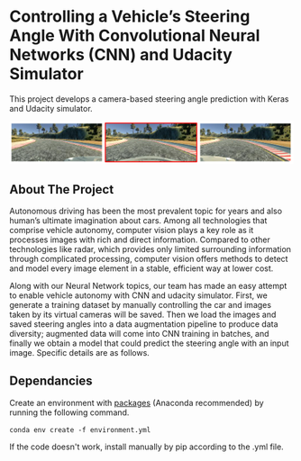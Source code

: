 # Controlling a Vehicle’s Steering Angle With Convolutional Neural Networks (CNN) and Udacity Simulator

This project develops a camera-based steering angle prediction with Keras and Udacity simulator.

![](https://github.com/xiamze/steering_angle_prediction/blob/main/Image/1.png)

## About The Project

Autonomous driving has been the most prevalent topic for years and also human’s ultimate imagination about cars. Among all technologies that comprise vehicle autonomy, computer vision plays a key role as it processes images with rich and direct information. Compared to other technologies like radar, which provides only limited surrounding information through complicated processing, computer vision offers methods to detect and model every image element in a stable, efficient way at lower cost. 

Along with our Neural Network topics, our team has made an easy attempt to enable vehicle autonomy with CNN and udacity simulator. First, we generate a training dataset by manually controlling the car and images taken by its virtual cameras will be saved. Then we load the images and saved steering angles into a data augmentation pipeline to produce data diversity; augmented data will come into CNN training in batches, and finally we obtain a model that could predict the steering angle with an input image. Specific details are as follows.

## Dependancies

Create an environment with [packages](https://github.com/xiamze/steering_angle_prediction/blob/main/environment.yml) (Anaconda recommended) by running the following command.

```
conda env create -f environment.yml 
```
If the code doesn't work, install manually by pip according to the .yml file.

